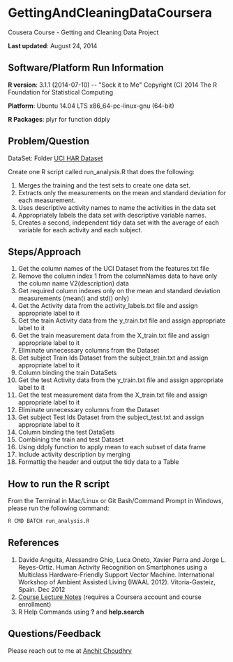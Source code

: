 GettingAndCleaningDataCoursera
==============================

Cousera Course - Getting and Cleaning Data Project

**Last updated**: August 24, 2014

## Software/Platform Run Information

**R version**: 3.1.1 (2014-07-10) -- "Sock it to Me" Copyright (C) 2014 The R Foundation for Statistical Computing

**Platform**: Ubuntu 14.04 LTS x86_64-pc-linux-gnu (64-bit)

**R Packages**: plyr for function ddply

## Problem/Question

DataSet: Folder [UCI HAR Dataset]

Create one R script called run_analysis.R that does the following:

1. Merges the training and the test sets to create one data set.
2. Extracts only the measurements on the mean and standard deviation for each measurement. 
3. Uses descriptive activity names to name the activities in the data set
4. Appropriately labels the data set with descriptive variable names. 
5. Creates a second, independent tidy data set with the average of each variable for each activity and each subject. 

## Steps/Approach

1. Get the column names of the UCI Dataset from the features.txt file
2. Remove the column index 1 from the columnNames data to have only the column name V2(description) data
3. Get required column indexes only on the mean and standard deviation measurements (mean() and std() only)
4. Get the Activity data from the activity_labels.txt file and assign appropriate label to it
5. Get the train Activity data from the y_train.txt file and assign appropriate label to it
6. Get the train measurement data from the X_train.txt file and assign appropriate label to it
7. Eliminate unnecessary columns from the Dataset
8. Get subject Train Ids Dataset from the subject_train.txt and assign appropriate label to it
9. Column binding the train DataSets
10. Get the test Activity data from the y_train.txt file and assign appropriate label to it
11. Get the test measurement data from the X_train.txt file and assign appropriate label to it
12. Eliminate unnecessary columns from the Dataset
13. Get subject Test Ids Dataset from the subject_test.txt and assign appropriate label to it
14. Column binding the test DataSets
15. Combining the train and test Dataset
16. Using ddply function to apply mean to each subset of data frame
17. Include activity description by merging
18. Formattig the header and output the tidy data to a Table

## How to run the R script

From the Terminal in Mac/Linux or Git Bash/Command Prompt in Windows, please run the following command:

```sh
R CMD BATCH run_analysis.R
```

## References

1. Davide Anguita, Alessandro Ghio, Luca Oneto, Xavier Parra and Jorge L. Reyes-Ortiz. Human Activity Recognition on Smartphones using a Multiclass Hardware-Friendly Support Vector Machine. International Workshop of Ambient Assisted Living (IWAAL 2012). Vitoria-Gasteiz, Spain. Dec 2012
2. [Course Lecture Notes] (requires a Coursera account and course enrollment)
3. R Help Commands using **?** and **help.search**

## Questions/Feedback

Please reach out to me at [Anchit Choudhry]

[UCI HAR Dataset]:https://github.com/anchit-choudhry/GettingAndCleaningDataCoursera/tree/master/UCI%20HAR%20Dataset
[Anchit Choudhry]:mailto:anchit.choudhry@gmail.com
[Course Lecture Notes]:https://class.coursera.org/getdata-006/lecture
